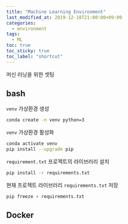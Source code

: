 ```yaml
---
title: "Machine Learning Environment"
last_modified_at: 2019-12-18T21:00:00+09:00
categories:
  - environment
tags:
  - ML
toc: true
toc_sticky: true
toc_label: "shortcut"
---
```


머신 러닝을 위한 셋팅

## bash

`venv` 가상환경 생성

```bash
conda create -n venv python=3
```

`venv` 가상환경 활성화

```bash
conda activate venv
pip install --upgrade pip
```

`requirement.txt` 프로젝트의 라이브러리 설치

```bash
pip install -r requirements.txt
```

현재 프로젝트 라이브러리 `requirements.txt` 저장

```bash
pip freeze > requirements.txt
```

## Docker
